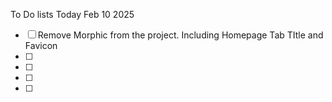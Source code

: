 To Do lists Today Feb 10 2025

- [ ] Remove Morphic from the project. Including Homepage Tab TItle and Favicon
- [ ] 
- [ ] 
- [ ] 
- [ ] 